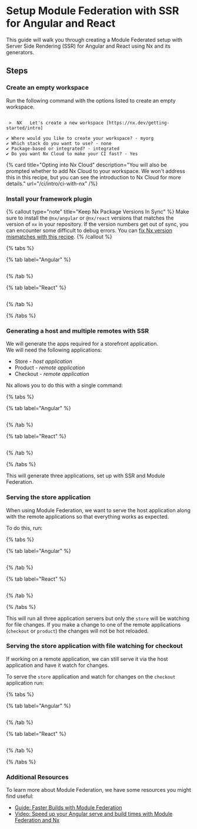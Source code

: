 # Setup Module Federation with SSR for Angular and React

This guide will walk you through creating a Module Federated setup with Server Side Rendering (SSR) for Angular and React using Nx and its generators.

## Steps

### Create an empty workspace

Run the following command with the options listed to create an empty workspace.

```{% command="npx create-nx-workspace@latest" path="~" %}

 >  NX   Let's create a new workspace [https://nx.dev/getting-started/intro]

✔ Where would you like to create your workspace? · myorg
✔ Which stack do you want to use? · none
✔ Package-based or integrated? · integrated
✔ Do you want Nx Cloud to make your CI fast? · Yes
```

{% card title="Opting into Nx Cloud" description="You will also be prompted whether to add Nx Cloud to your workspace. We won't address this in this recipe, but you can see the introduction to Nx Cloud for more details." url="/ci/intro/ci-with-nx" /%}

### Install your framework plugin

{% callout type="note" title="Keep Nx Package Versions In Sync" %}
Make sure to install the `@nx/angular` or `@nx/react` versions that matches the version of `nx` in your repository. If the version numbers get out of sync, you can encounter some difficult to debug errors. You can [fix Nx version mismatches with this recipe](/recipes/tips-n-tricks/keep-nx-versions-in-sync).
{% /callout %}

{% tabs %}

{% tab label="Angular" %}

```{% command="nx add @nx/angular" path="~/myorg" %}

```

{% /tab %}

{% tab label="React" %}

```{% command="nx add @nx/react" path="~/myorg" %}

```

{% /tab %}

{% /tabs %}

### Generating a host and multiple remotes with SSR

We will generate the apps required for a storefront application.  
We will need the following applications:

- Store - _host application_
- Product - _remote application_
- Checkout - _remote application_

Nx allows you to do this with a single command:

{% tabs %}

{% tab label="Angular" %}

```{% command="npx nx g @nx/angular:host store --ssr --remotes=product,checkout" path="~/myorg" %}

```

{% /tab %}

{% tab label="React" %}

```{% command="npx nx g @nx/react:host store --ssr --remotes=product,checkout" path="~/myorg" %}

```

{% /tab %}

{% /tabs %}

This will generate three applications, set up with SSR and Module Federation.

### Serving the store application

When using Module Federation, we want to serve the host application along with the remote applications so that everything works as expected.

To do this, run:

{% tabs %}

{% tab label="Angular" %}

```{% command="npx nx serve-ssr store" path="~/myorg" %}

```

{% /tab %}

{% tab label="React" %}

```{% command="npx nx serve store" path="~/myorg" %}

```

{% /tab %}

{% /tabs %}

This will run all three application servers but only the `store` will be watching for file changes. If you make a change to one of the remote applications (`checkout` or `product`) the changes will not be hot reloaded.

### Serving the store application with file watching for checkout

If working on a remote application, we can still serve it via the host application and have it watch for changes.

To serve the `store` application and watch for changes on the `checkout` application run:

{% tabs %}

{% tab label="Angular" %}

```{% command="npx nx serve-ssr store --devRemotes=checkout" path="~/myorg" %}

```

{% /tab %}

{% tab label="React" %}

```{% command="npx nx serve store --devRemotes=checkout" path="~/myorg" %}

```

{% /tab %}

{% /tabs %}

### Additional Resources

To learn more about Module Federation, we have some resources you might find useful:

- [Guide: Faster Builds with Module Federation](/concepts/module-federation/faster-builds-with-module-federation)
- [Video: Speed up your Angular serve and build times with Module Federation and Nx](https://www.youtube.com/watch?v=JkcaGzhRjkc)
